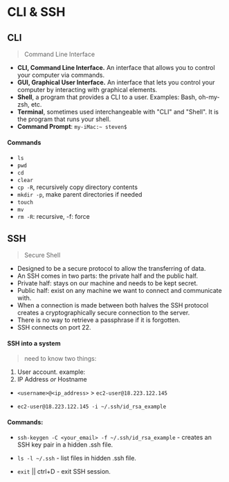 # CLI & SSH

## CLI

> Command Line Interface

- **CLI, Command Line Interface.** An interface that allows you to control your computer via commands.
- **GUI, Graphical User Interface.** An interface that lets you control your computer by interacting with graphical elements.
- **Shell**, a program that provides a CLI to a user. Examples: Bash, oh-my-zsh, etc.
- **Terminal**, sometimes used interchangeable with "CLI" and "Shell". It is the program that runs your shell.
- **Command Prompt**: `my-iMac:~ steven$`

#### Commands

- `ls`
- `pwd`
- `cd`
- `clear`
- `cp -R`, recursively copy directory contents
- `mkdir -p`, make parent directories if needed
- `touch`
- `mv`
- `rm -R`: recursive, -f: force

## SSH

> Secure Shell

- Designed to be a secure protocol to allow the transferring of data.
- An SSH comes in two parts: the private half and the public half.
- Private half: stays on our machine and needs to be kept secret.
- Public half: exist on any machine we want to connect and communicate with.
- When a connection is made between both halves the SSH protocol creates a cryptographically secure connection to the server.
- There is no way to retrieve a passphrase if it is forgotten.
- SSH connects on port 22.

#### SSH into a system

> need to know two things:

1. User account. example:
2. IP Address _or_ Hostname

- `<username>@<ip_address>` > `ec2-user@18.223.122.145`

- `ec2-user@18.223.122.145 -i ~/.ssh/id_rsa_example`

#### Commands:

- `ssh-keygen -C <your_email> -f ~/.ssh/id_rsa_example` - creates an SSH key pair in a hidden .ssh file.

- `ls -l ~/.ssh` - list files in hidden .ssh file.

- `exit` || ctrl+D - exit SSH session.
